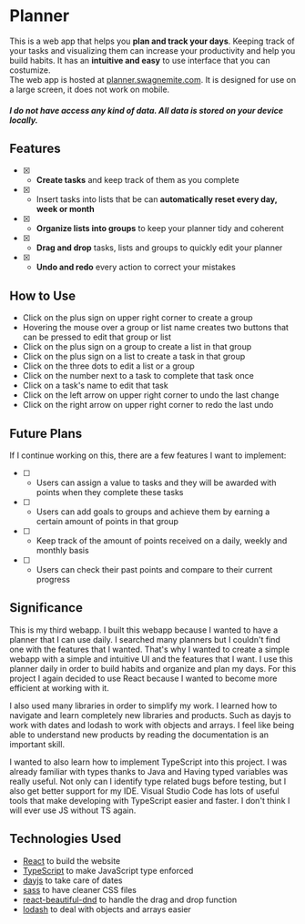 # Planner

This is a web app that helps you **plan and track your days**. Keeping track of your tasks and visualizing them can increase your productivity and help you build habits. It has an **intuitive and easy** to use interface that you can costumize. \
The web app is hosted at [planner.swagnemite.com](https://planner.swagnemite.com). It is designed for use on a large screen, it does not work on mobile.
##### I do not have access any kind of data. All data is stored on your device locally.

## Features

- [x] - **Create tasks** and keep track of them as you complete
- [x] - Insert tasks into lists that be can **automatically reset every day, week or month**
- [x] - **Organize lists into groups** to keep your planner tidy and coherent
- [x] - **Drag and drop** tasks, lists and groups to quickly edit your planner
- [x] - **Undo and redo** every action to correct your mistakes

## How to Use

* Click on the plus sign on upper right corner to create a group
* Hovering the mouse over a group or list name creates two buttons that can be pressed to edit that group or list
* Click on the plus sign on a group to create a list in that group
* Click on the plus sign on a list to create a task in that group
* Click on the three dots to edit a list or a group
* Click on the number next to a task to complete that task once
* Click on a task's name to edit that task
* Click on the left arrow on upper right corner to undo the last change
* Click on the right arrow on upper right corner to redo the last undo

## Future Plans

If I continue working on this, there are a few features I want to implement:

- [ ] - Users can assign a value to tasks and they will be awarded with points when they complete these tasks
- [ ] - Users can add goals to groups and achieve them by earning a certain amount of points in that group
- [ ] - Keep track of the amount of points received on a daily, weekly and monthly basis
- [ ] - Users can check their past points and compare to their current progress

## Significance

This is my third webapp. I built this webapp because I wanted to have a planner that I can use daily. I searched many planners but I couldn't find one with the features that I wanted. That's why I wanted to create a simple webapp with a simple and intuitive UI and the features that I want. I use this planner daily in order to build habits and organize and plan my days. For this project I again decided to use React because I wanted to become more efficient at working with it.

I also used many libraries in order to simplify my work. I learned how to navigate and learn completely new libraries and products. Such as dayjs to work with dates and lodash to work with objects and arrays. I feel like being able to understand new products by reading the documentation is an important skill.

I wanted to also learn how to implement TypeScript into this project. I was already familiar with types thanks to Java and Having typed variables was really useful. Not only can I identify type related bugs before testing, but I also get better support for my IDE. Visual Studio Code has lots of useful tools that make developing with TypeScript easier and faster. I don't think I will ever use JS without TS again. 

## Technologies Used

* [React](https://www.npmjs.com/package/react) to build the website
* [TypeScript](https://www.npmjs.com/package/typescript) to make JavaScript type enforced
* [dayjs](https://www.npmjs.com/package/dayjs) to take care of dates
* [sass](https://www.npmjs.com/package/sass) to have cleaner CSS files
* [react-beautiful-dnd](https://www.npmjs.com/package/react-beautiful-dnd) to handle the drag and drop function
* [lodash](https://www.npmjs.com/package/lodash) to deal with objects and arrays easier
